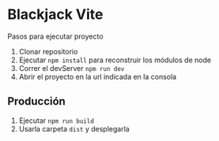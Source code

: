 # Blackjack Vite

Pasos para ejecutar proyecto

1. Clonar repositorio
2. Ejecutar ```npm install``` para reconstruir los módulos de node
3. Correr el devServer ```npm run dev```
4. Abrir el proyecto en la url indicada en la consola

## Producción

1. Ejecutar ```npm run build```
2. Usarla carpeta ```dist``` y desplegarla